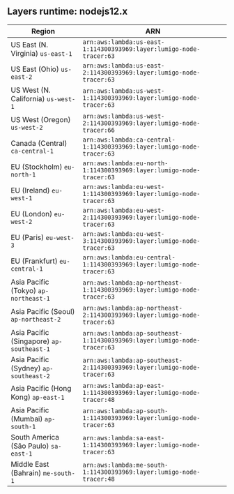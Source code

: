 Layers runtime: nodejs12.x
----
| Region | ARN |
| --- | --- |
|US East (N. Virginia)  `us-east-1`|`arn:aws:lambda:us-east-1:114300393969:layer:lumigo-node-tracer:63`|
|US East (Ohio)  `us-east-2`|`arn:aws:lambda:us-east-2:114300393969:layer:lumigo-node-tracer:63`|
|US West (N. California)  `us-west-1`|`arn:aws:lambda:us-west-1:114300393969:layer:lumigo-node-tracer:63`|
|US West (Oregon)  `us-west-2`|`arn:aws:lambda:us-west-2:114300393969:layer:lumigo-node-tracer:66`|
|Canada (Central)  `ca-central-1`|`arn:aws:lambda:ca-central-1:114300393969:layer:lumigo-node-tracer:63`|
|EU (Stockholm)  `eu-north-1`|`arn:aws:lambda:eu-north-1:114300393969:layer:lumigo-node-tracer:63`|
|EU (Ireland)  `eu-west-1`|`arn:aws:lambda:eu-west-1:114300393969:layer:lumigo-node-tracer:63`|
|EU (London)  `eu-west-2`|`arn:aws:lambda:eu-west-2:114300393969:layer:lumigo-node-tracer:63`|
|EU (Paris)  `eu-west-3`|`arn:aws:lambda:eu-west-3:114300393969:layer:lumigo-node-tracer:63`|
|EU (Frankfurt)  `eu-central-1`|`arn:aws:lambda:eu-central-1:114300393969:layer:lumigo-node-tracer:63`|
|Asia Pacific (Tokyo)  `ap-northeast-1`|`arn:aws:lambda:ap-northeast-1:114300393969:layer:lumigo-node-tracer:63`|
|Asia Pacific (Seoul)  `ap-northeast-2`|`arn:aws:lambda:ap-northeast-2:114300393969:layer:lumigo-node-tracer:63`|
|Asia Pacific (Singapore)  `ap-southeast-1`|`arn:aws:lambda:ap-southeast-1:114300393969:layer:lumigo-node-tracer:63`|
|Asia Pacific (Sydney)  `ap-southeast-2`|`arn:aws:lambda:ap-southeast-2:114300393969:layer:lumigo-node-tracer:63`|
|Asia Pacific (Hong Kong)  `ap-east-1`|`arn:aws:lambda:ap-east-1:114300393969:layer:lumigo-node-tracer:48`|
|Asia Pacific (Mumbai)  `ap-south-1`|`arn:aws:lambda:ap-south-1:114300393969:layer:lumigo-node-tracer:63`|
|South America (São Paulo)  `sa-east-1`|`arn:aws:lambda:sa-east-1:114300393969:layer:lumigo-node-tracer:63`|
|Middle East (Bahrain)  `me-south-1`|`arn:aws:lambda:me-south-1:114300393969:layer:lumigo-node-tracer:48`|
